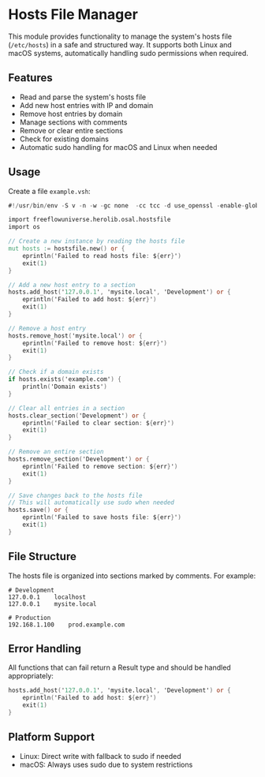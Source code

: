 # Hosts File Manager

This module provides functionality to manage the system's hosts file (`/etc/hosts`) in a safe and structured way. It supports both Linux and macOS systems, automatically handling sudo permissions when required.

## Features

- Read and parse the system's hosts file
- Add new host entries with IP and domain
- Remove host entries by domain
- Manage sections with comments
- Remove or clear entire sections
- Check for existing domains
- Automatic sudo handling for macOS and Linux when needed

## Usage

Create a file `example.vsh`:

```v
#!/usr/bin/env -S v -n -w -gc none  -cc tcc -d use_openssl -enable-globals run

import freeflowuniverse.herolib.osal.hostsfile
import os

// Create a new instance by reading the hosts file
mut hosts := hostsfile.new() or {
    eprintln('Failed to read hosts file: ${err}')
    exit(1)
}

// Add a new host entry to a section
hosts.add_host('127.0.0.1', 'mysite.local', 'Development') or {
    eprintln('Failed to add host: ${err}')
    exit(1)
}

// Remove a host entry
hosts.remove_host('mysite.local') or {
    eprintln('Failed to remove host: ${err}')
    exit(1)
}

// Check if a domain exists
if hosts.exists('example.com') {
    println('Domain exists')
}

// Clear all entries in a section
hosts.clear_section('Development') or {
    eprintln('Failed to clear section: ${err}')
    exit(1)
}

// Remove an entire section
hosts.remove_section('Development') or {
    eprintln('Failed to remove section: ${err}')
    exit(1)
}

// Save changes back to the hosts file
// This will automatically use sudo when needed
hosts.save() or {
    eprintln('Failed to save hosts file: ${err}')
    exit(1)
}
```

## File Structure

The hosts file is organized into sections marked by comments. For example:

```
# Development
127.0.0.1    localhost
127.0.0.1    mysite.local

# Production
192.168.1.100    prod.example.com
```

## Error Handling

All functions that can fail return a Result type and should be handled appropriately:

```v
hosts.add_host('127.0.0.1', 'mysite.local', 'Development') or {
    eprintln('Failed to add host: ${err}')
    exit(1)
}
```

## Platform Support

- Linux: Direct write with fallback to sudo if needed
- macOS: Always uses sudo due to system restrictions
